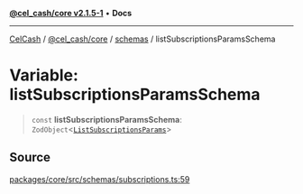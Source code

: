 [**@cel_cash/core v2.1.5-1**](../../README.md) • **Docs**

***

[CelCash](../../../../README.md) / [@cel\_cash/core](../../README.md) / [schemas](../README.md) / listSubscriptionsParamsSchema

# Variable: listSubscriptionsParamsSchema

> `const` **listSubscriptionsParamsSchema**: `ZodObject`\<[`ListSubscriptionsParams`](../type-aliases/ListSubscriptionsParams.md)\>

## Source

[packages/core/src/schemas/subscriptions.ts:59](https://github.com/Pyxlab/celcash/blob/9dbc7013720b05f34ded33140fbf1d827b403eea/packages/core/src/schemas/subscriptions.ts#L59)
